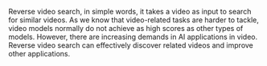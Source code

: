 Reverse video search, in simple words, it takes a video as input to search for similar videos. As we know that video-related tasks are harder to tackle, video models normally do not achieve as high scores as other types of models. However, there are increasing demands in AI applications in video. Reverse video search can effectively discover related videos and improve other applications.
